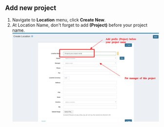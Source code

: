 ## Add new project
1. Navigate to **Location** menu, click **Create New**.
2. At Location Name, don't forget to add **(Project)** before your project name.
![](img/edit_project.png)